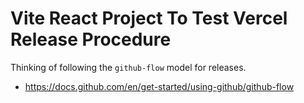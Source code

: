 # Vite React Project To Test Vercel Release Procedure

Thinking of following the `github-flow` model for releases.

- https://docs.github.com/en/get-started/using-github/github-flow

